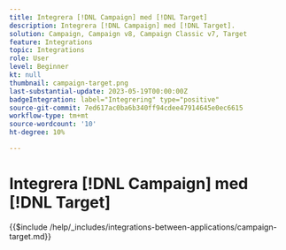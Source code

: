 ```yaml
---
title: Integrera [!DNL Campaign] med [!DNL Target]
description: Integrera [!DNL Campaign] med [!DNL Target].
solution: Campaign, Campaign v8, Campaign Classic v7, Target
feature: Integrations
topic: Integrations
role: User
level: Beginner
kt: null
thumbnail: campaign-target.png
last-substantial-update: 2023-05-19T00:00:00Z
badgeIntegration: label="Integrering" type="positive"
source-git-commit: 7ed617ac0ba6b340ff94cdee47914645e0ec6615
workflow-type: tm+mt
source-wordcount: '10'
ht-degree: 10%

---
```



# Integrera [!DNL Campaign] med [!DNL Target]

{{$include /help/_includes/integrations-between-applications/campaign-target.md}}
